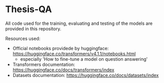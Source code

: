# Thesis-QA

All code used for the training, evaluating and testing of the models are provided in this repository.

Resources used:
- Official notebooks providede by huggingface: https://huggingface.co/transformers/v4.1.1/notebooks.html
  - especially 'How to fine-tune a model on question answering'
- Transformers documentation: https://huggingface.co/docs/transformers/index
- Datasets documentation: https://huggingface.co/docs/datasets/index
